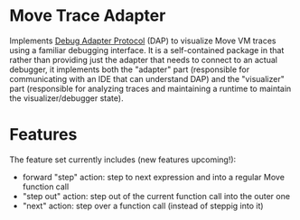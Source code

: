 # Move Trace Adapter

Implements [Debug Adapter Protocol](https://microsoft.github.io/debug-adapter-protocol) (DAP) to visualize Move VM traces using a familiar debugging interface. It is a self-contained package in that rather than providing just the adapter that needs to connect to an actual debugger, it implements both the "adapter" part (responsible for communicating with an IDE that can understand DAP) and the "visualizer" part (responsible for analyzing traces and maintaining a runtime to maintain the visualizer/debugger state).

# Features

The feature set currently includes (new features upcoming!):

- forward "step" action: step to next expression and into a regular Move function call
- "step out" action: step out of the current function call into the outer one
- "next" action: step over a function call (instead of steppig into it)
